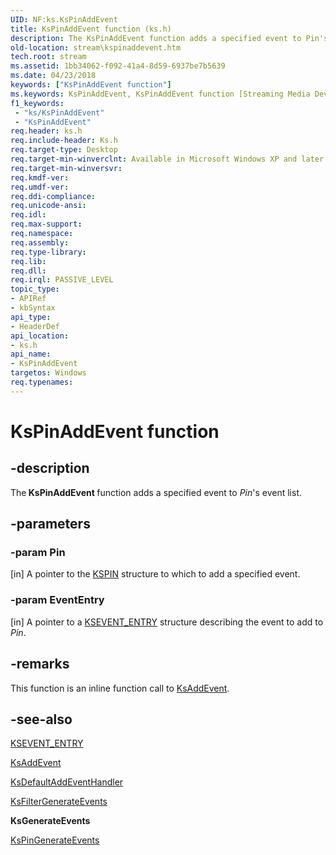 ```yaml
---
UID: NF:ks.KsPinAddEvent
title: KsPinAddEvent function (ks.h)
description: The KsPinAddEvent function adds a specified event to Pin's event list.
old-location: stream\kspinaddevent.htm
tech.root: stream
ms.assetid: 1bb34062-f092-41a4-8d59-6937be7b5639
ms.date: 04/23/2018
keywords: ["KsPinAddEvent function"]
ms.keywords: KsPinAddEvent, KsPinAddEvent function [Streaming Media Devices], avfunc_2291126f-31dd-4e37-a082-97f24e8b5bd9.xml, ks/KsPinAddEvent, stream.kspinaddevent
f1_keywords:
 - "ks/KsPinAddEvent"
 - "KsPinAddEvent"
req.header: ks.h
req.include-header: Ks.h
req.target-type: Desktop
req.target-min-winverclnt: Available in Microsoft Windows XP and later operating systems and DirectX 8.0 and later DirectX versions.
req.target-min-winversvr: 
req.kmdf-ver: 
req.umdf-ver: 
req.ddi-compliance: 
req.unicode-ansi: 
req.idl: 
req.max-support: 
req.namespace: 
req.assembly: 
req.type-library: 
req.lib: 
req.dll: 
req.irql: PASSIVE_LEVEL
topic_type:
- APIRef
- kbSyntax
api_type:
- HeaderDef
api_location:
- ks.h
api_name:
- KsPinAddEvent
targetos: Windows
req.typenames: 
---
```


# KsPinAddEvent function


## -description


The<b> KsPinAddEvent </b>function adds a specified event to <i>Pin</i>'s event list.


## -parameters




### -param Pin 
[in]
A pointer to the <a href="https://docs.microsoft.com/windows-hardware/drivers/ddi/ks/ns-ks-_kspin">KSPIN</a> structure to which to add a specified event.


### -param EventEntry 
[in]
A pointer to a <a href="https://docs.microsoft.com/windows-hardware/drivers/ddi/ks/ns-ks-_ksevent_entry">KSEVENT_ENTRY</a> structure describing the event to add to <i>Pin</i>.


## -remarks



This function is an inline function call to <a href="https://docs.microsoft.com/windows-hardware/drivers/ddi/ks/nf-ks-ksaddevent">KsAddEvent</a>.




## -see-also




<a href="https://docs.microsoft.com/windows-hardware/drivers/ddi/ks/ns-ks-_ksevent_entry">KSEVENT_ENTRY</a>



<a href="https://docs.microsoft.com/windows-hardware/drivers/ddi/ks/nf-ks-ksaddevent">KsAddEvent</a>



<a href="https://docs.microsoft.com/windows-hardware/drivers/ddi/ks/nf-ks-ksdefaultaddeventhandler">KsDefaultAddEventHandler</a>



<a href="https://docs.microsoft.com/windows-hardware/drivers/ddi/ks/nf-ks-ksfiltergenerateevents">KsFilterGenerateEvents</a>



<b>KsGenerateEvents</b>



<a href="https://docs.microsoft.com/windows-hardware/drivers/ddi/ks/nf-ks-kspingenerateevents">KsPinGenerateEvents</a>
 

 

